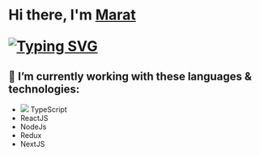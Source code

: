 <h1>Hi there, I'm <a href="https://www.linkedin.com/in/marat-eldarov-sravni/" target="_blank">Marat</a> 

<!--
**MaratEldarov/MaratEldarov** is a ✨ _special_ ✨ repository because its `README.md` (this file) appears on your GitHub profile.

Here are some ideas to get you started:

- 🔭 I’m currently working on ...
- 🌱 I’m currently learning ...
- 👯 I’m looking to collaborate on ...
- 🤔 I’m looking for help with ...
- 💬 Ask me about ...
- 📫 How to reach me: ...
- 😄 Pronouns: ...
- ⚡ Fun fact: ...
-->
<a href="https://git.io/typing-svg"><img src="https://readme-typing-svg.herokuapp.com?font=Fira+Code&pause=1000&color=0DD149&background=FF8C4300&width=435&lines=Front-end+React+dev+in+Sravni" alt="Typing SVG" /></a>

<h2>🔭 I’m currently working with these languages & technologies: </h2>

<ul>
  <li styles='display: flex;'><img src='https://img.shields.io/badge/typescript-%23007ACC.svg?style=for-the-badge&logo=typescript&logoColor=white' /> TypeScript</li>
  <li>ReactJS</li>
  <li>NodeJs</li>
  <li>Redux</li>
  <li>NextJS</li>
<ul>
